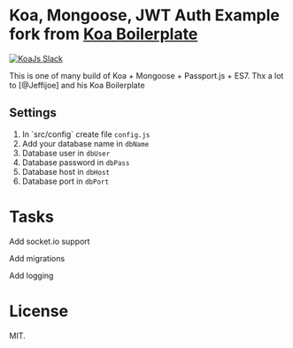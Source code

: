 # Koa, Mongoose, JWT Auth Example fork from <a href="https://github.com/jeffijoe/koa-es7-boilerplate">Koa Boilerplate</a>

<a href="https://communityinviter.com/apps/koa-js/koajs" rel="KoaJs Slack Community">![KoaJs Slack](https://img.shields.io/badge/Koa.Js-Slack%20Channel-Slack.svg?longCache=true&style=for-the-badge)</a>



This is one of many build of Koa + Mongoose + Passport.js + ES7. Thx a 
lot to [@Jeffijoe] and his Koa Boilerplate

## Settings
<ol>
<li> In `src/config` create file <code>config.js</code></li>
<li> Add your database name in <code>dbName</code></li>
<li> Database user in <code>dbUser</code></li>
<li> Database password in <code>dbPass</code></li>
<li> Database host in <code>dbHost</code></li>
<li> Database port in <code>dbPort</code></li>
</ol>



# Tasks

Add socket.io support

Add migrations

Add logging
# License

MIT.

[api-helper]: /src/__tests__/api-helper.js
[close-event]: /src/lib/server.js#L58
[standard]: http://standardjs.com/
[koa-router]: https://github.com/alexmingoia/koa-router
[babel]: https://github.com/babel/babel
[jest]: https://github.com/facebook/jest
[koa-bodyparser]: https://github.com/koajs/bodyparser
[eslint]: https://github.com/eslint/eslint
[prettier]: https://github.com/prettier/prettier
[husky]: https://github.com/typicode/husky
[lint-staged]: https://github.com/okonet/lint-staged
[cors]: https://github.com/koajs/cors
[nodemon]: https://github.com/remy/nodemon
[respond]: https://github.com/jeffijoe/koa-respond
[yenv]: https://github.com/jeffijoe/yenv
[awilix]: https://github.com/jeffijoe/awilix
[awilix-koa]: https://github.com/jeffijoe/awilix-koa
[smid]: https://github.com/jeffijoe/smid
[fejl]: https://github.com/jeffijoe/fejl
